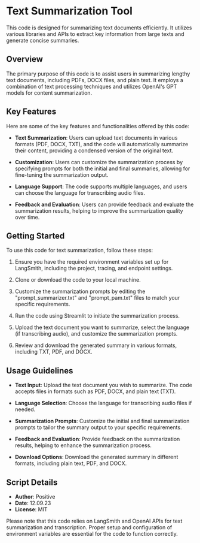 # Text Summarization Tool

This code is designed for summarizing text documents efficiently. It utilizes various libraries and APIs to extract key information from large texts and generate concise summaries.

## Overview

The primary purpose of this code is to assist users in summarizing lengthy text documents, including PDFs, DOCX files, and plain text. It employs a combination of text processing techniques and utilizes OpenAI's GPT models for content summarization.

## Key Features

Here are some of the key features and functionalities offered by this code:

- **Text Summarization**: Users can upload text documents in various formats (PDF, DOCX, TXT), and the code will automatically summarize their content, providing a condensed version of the original text.

- **Customization**: Users can customize the summarization process by specifying prompts for both the initial and final summaries, allowing for fine-tuning the summarization output.

- **Language Support**: The code supports multiple languages, and users can choose the language for transcribing audio files.

- **Feedback and Evaluation**: Users can provide feedback and evaluate the summarization results, helping to improve the summarization quality over time.

## Getting Started

To use this code for text summarization, follow these steps:

1. Ensure you have the required environment variables set up for LangSmith, including the project, tracing, and endpoint settings.

2. Clone or download the code to your local machine.

3. Customize the summarization prompts by editing the "prompt_summarizer.txt" and "prompt_pam.txt" files to match your specific requirements.

4. Run the code using Streamlit to initiate the summarization process.

5. Upload the text document you want to summarize, select the language (if transcribing audio), and customize the summarization prompts.

6. Review and download the generated summary in various formats, including TXT, PDF, and DOCX.

## Usage Guidelines

- **Text Input**: Upload the text document you wish to summarize. The code accepts files in formats such as PDF, DOCX, and plain text (TXT).

- **Language Selection**: Choose the language for transcribing audio files if needed.

- **Summarization Prompts**: Customize the initial and final summarization prompts to tailor the summary output to your specific requirements.

- **Feedback and Evaluation**: Provide feedback on the summarization results, helping to enhance the summarization process.

- **Download Options**: Download the generated summary in different formats, including plain text, PDF, and DOCX.

## Script Details

- **Author**: Positive
- **Date**: 12.09.23
- **License**: MIT

Please note that this code relies on LangSmith and OpenAI APIs for text summarization and transcription. Proper setup and configuration of environment variables are essential for the code to function correctly.

